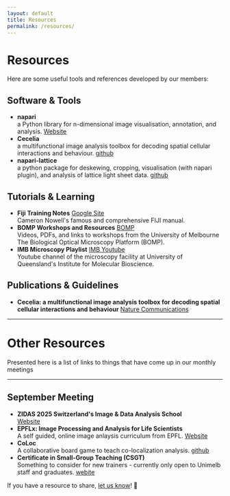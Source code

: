 ```yaml
---
layout: default
title: Resources
permalink: /resources/
---
```


# Resources

Here are some useful tools and references developed by our members:

## Software & Tools
- **napari** <BR>a Python library for n-dimensional image visualisation, annotation, and analysis. [Website](https://napari.org/stable/)  
- **Cecelia** <BR>a multifunctional image analysis toolbox for decoding spatial cellular interactions and behaviour. [github](https://github.com/schienstockd/cecelia)  
- **napari-lattice** <BR>a python package for deskewing, cropping, visualisation (with napari plugin), and analysis of lattice light sheet data. [github](https://github.com/BioimageAnalysisCoreWEHI/napari_lattice)

## Tutorials & Learning
- **Fiji Training Notes** [Google Site](https://sites.google.com/monash.edu/fiji-training-manual)<BR> Cameron Nowell's famous and comprehensive FIJI manual. 
- **BOMP Workshops and Resources** [BOMP](https://microscopy.unimelb.edu.au/optical-microscopy/capabilities/workshops-resources)<BR>Videos, PDFs, and links to workshops from the University of Melbourne The Biological Optical Microscopy Platform (BOMP).
- **IMB Microscopy Playlist** [IMB Youtube](https://www.youtube.com/@IMBMicroscopy)<BR>Youtube channel of the microscopy facility at University of Queensland's Institute for Molecular Bioscience.

## Publications & Guidelines
- **Cecelia: a multifunctional image analysis toolbox for decoding spatial cellular interactions and behaviour** [Nature Communications](https://www.nature.com/articles/s41467-025-57193-y) 

<hr class="section-divider">

# Other Resources
 
Presented here is a list of links to things that have come up in our monthly meetings 
<hr class="section-divider">

## September Meeting 
- **ZIDAS 2025 Switzerland's Image & Data Analysis School**<BR> [Website](https://2025.zidas.org/)
- **EPFLx: Image Processing and Analysis for Life Scientists** <BR>A self guided, online image anlaysis curriculum from EPFL. [Website](https://www.edx.org/learn/image-analysis/ecole-polytechnique-federale-de-lausanne-image-processing-and-analysis-for-life-scientists)
- **CoLoc** <BR> A collaborative board game to teach co-localization analysis. [github](https://github.com/BIOP/coLoc)
- **Certificate in Small-Group Teaching (CSGT)** <BR> Something to consider for new trainers - currently only open to Unimelb staff and graduates. [webite](https://melbourne-cshe.unimelb.edu.au/pd/teaching-learning-and-assessment/certificate-in-small-group-teaching)



If you have a resource to share, [let us know](/contact/)! 🚀
